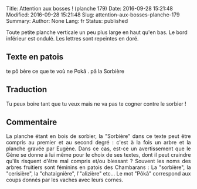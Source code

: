 Title: Attention aux bosses ! (planche 179)
Date: 2016-09-28 15:21:48
Modified: 2016-09-28 15:21:48
Slug: attention-aux-bosses-planche-179
Summary: 
Author: None
Lang: fr
Status: published

Toute petite planche verticale un peu plus large en haut qu'en bas. Le bord inférieur est ondulé. Les lettres sont repeintes en doré.

<figure class="image-block" style="float: right;">
  <img alt="" src="{static}/images/planche_179.png">
  <figcaption style="max-width: 503px"></figcaption>
</figure>

## Texte en patois
te pô bère ce que te voù ne Pokâ . pâ la Sorbière



## Traduction
Tu peux boire tant que tu veux mais ne va pas te cogner contre le sorbier !

## Commentaire
<p style="text-align:justify;">La planche étant en bois de sorbier, la "Sorbière" dans ce texte peut être compris au premier et au second degré : c'est à la fois un arbre et la planche gravée par Eugène. Dans ce cas, est-ce un avertissement que le Gène se donne à lui même pour le choix de ses textes, dont il peut craindre qu'ils risquent d'être mal compris et/ou blessant ?
Souvent les noms des arbres fruitiers sont féminins en patois des Chambarans :  La "sorbière", la "cerisière", la "chataignière", l'"alizière" etc...
Le mot "Pôkâ" correspond aux coups donnés par les vaches avec leurs cornes.</p>

